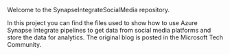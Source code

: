 Welcome to the SynapseIntegrateSocialMedia repository.

In this project you can find the files used to show how to use Azure Synapse Integrate pipelines to get data from social media platforms and store the data for analytics.
The original blog is posted in the Microsoft Tech Community.
